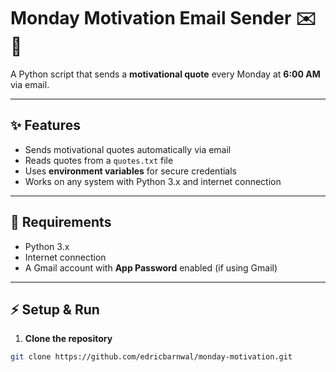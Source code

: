 # Monday Motivation Email Sender ✉️💪

A Python script that sends a **motivational quote** every Monday at **6:00 AM** via email.

---

## ✨ Features
- Sends motivational quotes automatically via email
- Reads quotes from a `quotes.txt` file
- Uses **environment variables** for secure credentials
- Works on any system with Python 3.x and internet connection

---

## 📂 Requirements
- Python 3.x
- Internet connection
- A Gmail account with **App Password** enabled (if using Gmail)

---

## ⚡ Setup & Run

1. **Clone the repository**
```bash
git clone https://github.com/edricbarnwal/monday-motivation.git
